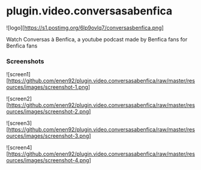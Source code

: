 # plugin.video.conversasabenfica

![logo][https://s1.postimg.org/6lp9ovlq7/conversasbenfica.png]

Watch Conversas à Benfica, a youtube podcast made by Benfica fans for Benfica fans

### Screenshots

![screen1][https://github.com/enen92/plugin.video.conversasabenfica/raw/master/resources/images/screenshot-1.png]

![screen2][https://github.com/enen92/plugin.video.conversasabenfica/raw/master/resources/images/screenshot-2.png]

![screen3][https://github.com/enen92/plugin.video.conversasabenfica/raw/master/resources/images/screenshot-3.png]

![screen4][https://github.com/enen92/plugin.video.conversasabenfica/raw/master/resources/images/screenshot-4.png]

